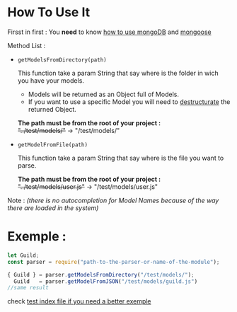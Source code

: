# How To Use It

Firsst in first : You **need** to know [how to use mongoDB](https://docs.mongodb.com/) and [mongoose](https://mongoosejs.com/docs/api.html)

Method List :
* `getModelsFromDirectory(path)`
   
   This function take a param String that say where is the folder in wich you have your models\.
   
    - Models will be returned as an Object full of Models. 
    - If you want to use a specific Model you will need to [destructurate](https://codeburst.io/es6-destructuring-the-complete-guide-7f842d08b98f "click here to be redirected to website where you can learn that") the returned Object.

    **The path must be from the root of your project :**  
    ~~"\.\./test/models/"~~  -> "/test/models/"

* `getModelFromFile(path)`
    
    This function take a param String that say where is the file you want to parse\.
   
    **The path must be from the root of your project :**  
    ~~"\.\./test/models/user.js"~~  -> "/test/models/user.js"  

Note : *(there is no autocompletion for Model Names because of the way there are loaded in the system)*

# Exemple :
```js
let Guild;
const parser = require("path-to-the-parser-or-name-of-the-module");

{ Guild } = parser.getModelsFromDirectory("/test/models/");
  Guild   = parser.getModelFromJSON("/test/models/guild.js")
//same result
```
check [test index file if you need a better exemple](./test/index.js)